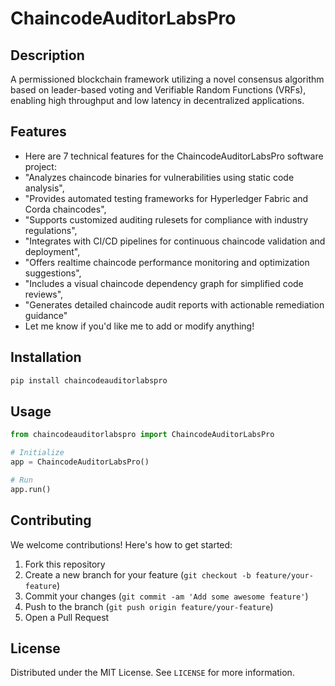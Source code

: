 # ChaincodeAuditorLabsPro

## Description

A permissioned blockchain framework utilizing a novel consensus algorithm based on leader-based voting and Verifiable Random Functions (VRFs), enabling high throughput and low latency in decentralized applications.

## Features

- Here are 7 technical features for the ChaincodeAuditorLabsPro software project:
- "Analyzes chaincode binaries for vulnerabilities using static code analysis",
- "Provides automated testing frameworks for Hyperledger Fabric and Corda chaincodes",
- "Supports customized auditing rulesets for compliance with industry regulations",
- "Integrates with CI/CD pipelines for continuous chaincode validation and deployment",
- "Offers realtime chaincode performance monitoring and optimization suggestions",
- "Includes a visual chaincode dependency graph for simplified code reviews",
- "Generates detailed chaincode audit reports with actionable remediation guidance"
- Let me know if you'd like me to add or modify anything!
## Installation

```bash
pip install chaincodeauditorlabspro
```

## Usage

```python
from chaincodeauditorlabspro import ChaincodeAuditorLabsPro

# Initialize
app = ChaincodeAuditorLabsPro()

# Run
app.run()
```

## Contributing

We welcome contributions! Here's how to get started:

1. Fork this repository
2. Create a new branch for your feature (`git checkout -b feature/your-feature`)
3. Commit your changes (`git commit -am 'Add some awesome feature'`)
4. Push to the branch (`git push origin feature/your-feature`)
5. Open a Pull Request

## License

Distributed under the MIT License. See `LICENSE` for more information.
